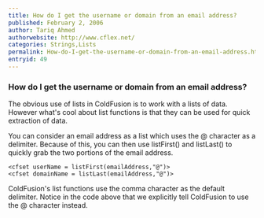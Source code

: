 ```yaml
---
title: How do I get the username or domain from an email address?
published: February 2, 2006
author: Tariq Ahmed
authorwebsite: http://www.cflex.net/
categories: Strings,Lists
permalink: How-do-I-get-the-username-or-domain-from-an-email-address.html
entryid: 49
---
```


<h3>How do I get the username or domain from an email address?</h3>

<p>
The obvious use of lists in ColdFusion is to work with a lists of data. However what's cool about list functions is that they can be used for quick extraction of data. 
</p>

<p>
You can consider an email address as a list which uses the @ character as a delimiter. Because of this, you can then use listFirst() and listLast() to quickly grab the two portions of the email address.
</p>

<pre><code class="language-markup">&lt;cfset userName = listFirst(emailAddress,&quot;@&quot;)&gt;
&lt;cfset domainName = listLast(emailAddress,&quot;@&quot;)&gt;
</code></pre>

<p>
		
</p>

<p>
ColdFusion's list functions use the comma character as the default delimiter. Notice in the code above that we explicitly tell ColdFusion to use the @ character instead.
</p>



